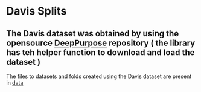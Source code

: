 # Davis Splits
## The Davis dataset was obtained by using the opensource [DeepPurpose](https://github.com/kexinhuang12345/DeepPurpose) repository ( the library has teh helper function to download and load the dataset ) 
The files to datasets and folds created using the Davis dataset are present in [data](https://iiitaphyd-my.sharepoint.com/:f:/g/personal/kanakala_ganesh_research_iiit_ac_in/Eh_Q5Gh4A2lBr1aHYTp4eU8BMjBNY-ItiBd91bFOez9R8w?e=Yy4qlm)
